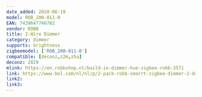 ```yaml
---
date_added: 2020-06-19
model: ROB_200-011-0
EAN: 7439647746782
vendor: ROBB
title: 2-Wire Dimmer
category: dimmer
supports: brightness
zigbeemodel: ['ROB_200-011-0']
compatible: [deconz,z2m,zha]
deconz: 2829
mlink: https://en.robbshop.nl/build-in-dimmer-hue-zigbee-robb-3571
link: https://www.bol.com/nl/nl/p/2-pack-robb-smarrt-zigbee-dimmer-2-draads-400w/9300000065374951/
link2: 
link3: 
---
```

